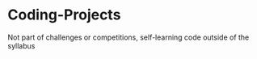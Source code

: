# Coding-Projects
Not part of challenges or competitions, self-learning code outside of the syllabus
